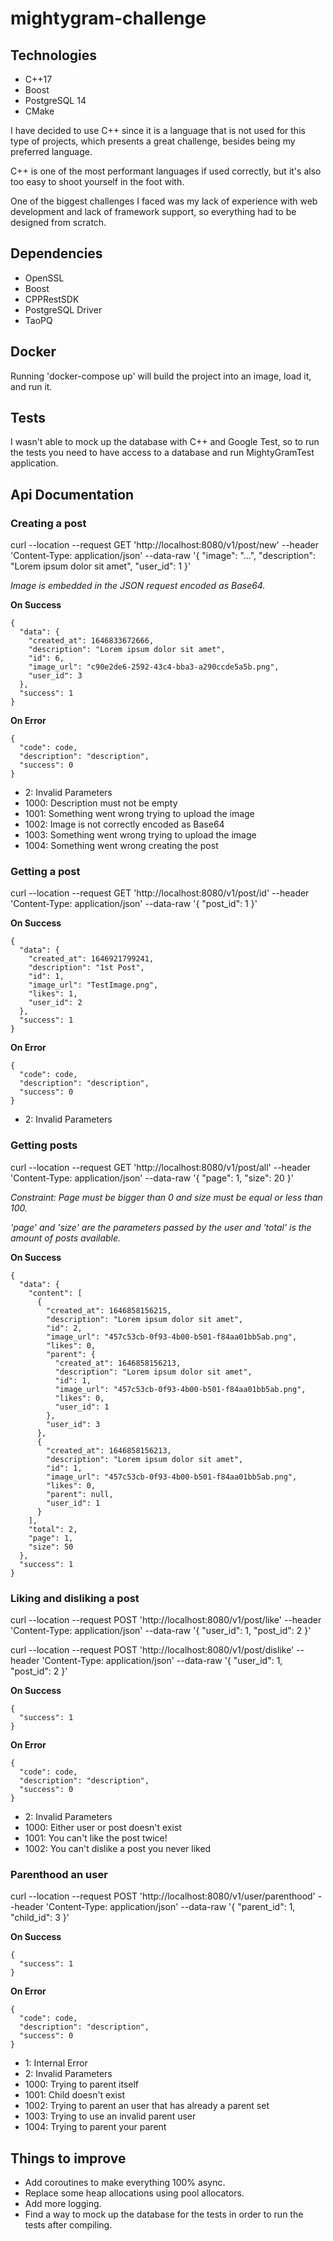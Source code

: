 # mightygram-challenge

## Technologies

- C++17
- Boost
- PostgreSQL 14
- CMake

I have decided to use C++ since it is a language that is not used for this type of projects, which presents a great challenge, besides being my preferred language.

C++ is one of the most performant languages if used correctly, but it's also too easy to shoot yourself in the foot with.

One of the biggest challenges I faced was my lack of experience with web development and lack of framework support, so everything had to be designed from scratch.

## Dependencies

- OpenSSL 
- Boost
- CPPRestSDK
- PostgreSQL Driver
- TaoPQ

## Docker

Running 'docker-compose up' will build the project into an image, load it, and run it.

## Tests

I wasn't able to mock up the database with C++ and Google Test, so to run the tests you need to have access to a 
database and run MightyGramTest application.

## Api Documentation

### Creating a post

curl --location --request GET 'http://localhost:8080/v1/post/new'
--header 'Content-Type: application/json'
--data-raw '{ "image": "...", "description": "Lorem ipsum dolor sit amet", "user_id": 1 }'

_Image is embedded in the JSON request encoded as Base64._

**On Success**

```|
{
  "data": {
    "created_at": 1646833672666,
    "description": "Lorem ipsum dolor sit amet",
    "id": 6,
    "image_url": "c90e2de6-2592-43c4-bba3-a290ccde5a5b.png",
    "user_id": 3
  },
  "success": 1
}
```

**On Error**

```|
{
  "code": code,
  "description": "description",
  "success": 0
}
```

- 2: Invalid Parameters
- 1000: Description must not be empty
- 1001: Something went wrong trying to upload the image
- 1002: Image is not correctly encoded as Base64
- 1003: Something went wrong trying to upload the image
- 1004: Something went wrong creating the post

### Getting a post

curl --location --request GET 'http://localhost:8080/v1/post/id'
--header 'Content-Type: application/json'
--data-raw '{ "post_id": 1 }'

**On Success**

```|
{
  "data": {
    "created_at": 1646921799241,
    "description": "1st Post",
    "id": 1,
    "image_url": "TestImage.png",
    "likes": 1,
    "user_id": 2
  },
  "success": 1
}
```

**On Error**

```|
{
  "code": code,
  "description": "description",
  "success": 0
}
```

- 2: Invalid Parameters

### Getting posts

curl --location --request GET 'http://localhost:8080/v1/post/all'
--header 'Content-Type: application/json'
--data-raw '{ "page": 1, "size": 20 }'

_Constraint: Page must be bigger than 0 and size must be equal or less than 100._

_'page' and 'size' are the parameters passed by the user and 'total' is the amount of posts available._

**On Success**

```|
{
  "data": {
    "content": [
      {
        "created_at": 1646858156215,
        "description": "Lorem ipsum dolor sit amet",
        "id": 2,
        "image_url": "457c53cb-0f93-4b00-b501-f84aa01bb5ab.png",
        "likes": 0,
        "parent": {
          "created_at": 1646858156213,
          "description": "Lorem ipsum dolor sit amet",
          "id": 1,
          "image_url": "457c53cb-0f93-4b00-b501-f84aa01bb5ab.png",
          "likes": 0,
          "user_id": 1
        },
        "user_id": 3
      },
      {
        "created_at": 1646858156213,
        "description": "Lorem ipsum dolor sit amet",
        "id": 1,
        "image_url": "457c53cb-0f93-4b00-b501-f84aa01bb5ab.png",
        "likes": 0,
        "parent": null,
        "user_id": 1
      }
    ],
    "total": 2,
    "page": 1,
    "size": 50
  },
  "success": 1
}
```

### Liking and disliking a post

curl --location --request POST 'http://localhost:8080/v1/post/like'
--header 'Content-Type: application/json'
--data-raw '{ "user_id": 1, "post_id": 2 }'

curl --location --request POST 'http://localhost:8080/v1/post/dislike'
--header 'Content-Type: application/json'
--data-raw '{ "user_id": 1, "post_id": 2 }'

**On Success**

```|
{
  "success": 1
}
```

**On Error**

```|
{
  "code": code,
  "description": "description",
  "success": 0
}
```

- 2: Invalid Parameters
- 1000: Either user or post doesn't exist
- 1001: You can't like the post twice!
- 1002: You can't dislike a post you never liked

### Parenthood an user

curl --location --request POST 'http://localhost:8080/v1/user/parenthood'
--header 'Content-Type: application/json'
--data-raw '{ "parent_id": 1, "child_id": 3 }'

**On Success**

```|
{
  "success": 1
}
```

**On Error**

```|
{
  "code": code,
  "description": "description",
  "success": 0
}
```

- 1: Internal Error
- 2: Invalid Parameters
- 1000: Trying to parent itself
- 1001: Child doesn't exist
- 1002: Trying to parent an user that has already a parent set
- 1003: Trying to use an invalid parent user
- 1004: Trying to parent your parent

## Things to improve

- Add coroutines to make everything 100% async.
- Replace some heap allocations using pool allocators.
- Add more logging.
- Find a way to mock up the database for the tests in order to run the tests after compiling.